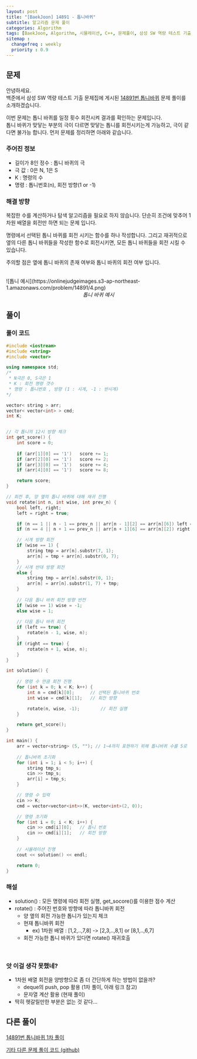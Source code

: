 ```yaml
---
layout: post
title: "[BaekJoon] 14891 - 톱니바퀴"
subtitle: 알고리즘 문제 풀이
categories: Algorithm
tags: [BaekJoon, Algorithm, 시뮬레이션, C++, 문제풀이, 삼성 SW 역량 테스트 기출 문제]
sitemap :
  changefreq : weekly
  priority : 0.9
---
```


## 문제

 안녕하세요.  
 백준에서 삼성 SW 역량 테스트 기출 문제집에 게시된 [14891번 톱니바퀴](https://www.acmicpc.net/problem/14891) 문제 풀이를 소개하겠습니다.  

 이번 문제는 톱니 바퀴를 일정 횟수 회전시켜 결과를 확인하는 문제입니다.  
 톱니 바퀴가 맞닿는 부분의 극이 다르면 맞닿는 톱니를 회전시키는게 가능하고, 극이 같다면 불가능 합니다.
 먼저 문제를 정리하면 아래와 같습니다.

### 주어진 정보

 * 길이가 8인 정수 : 톱니 바퀴의 극
 * 극 값 : 0은 N, 1은 S
 * K : 명령의 수
 * 명령 : 톱니번호(n), 회전 방향(1 or -1)

### 해결 방향
 
 복잡한 수를 계산하거나 탐색 알고리즘을 필요로 하지 않습니다. 단순히 조건에 맞추어 1차원 배열을 회전만 하면 되는 문제 입니다.  

 명령에서 선택된 톱니 바퀴를 회전 시키는 함수를 하나 작성합니다.
 그리고 재귀적으로 옆의 다른 톱니 바퀴들을 작성한 함수로 회전시키면, 모든 톱니 바퀴들을 회전 시킬 수 있습니다. 

 주의할 점은 옆에 톱니 바퀴의 존재 여부와 톱니 바퀴의 회전 여부 입니다.

<br>
 ![톱니 예시](https://onlinejudgeimages.s3-ap-northeast-1.amazonaws.com/problem/14891/4.png)
 <center><em> 톱니 바퀴 예시 </em></center>
  

## 풀이 
### 풀이 코드

```cpp
#include <iostream>
#include <string>
#include <vector>

using namespace std;
/*
 * N극은 0, S극은 1
 * K : 회전 명령 갯수
 * 명령 : 톱니번호 , 방향 (1 : 시계, -1 : 반시계)
*/

vector< string > arr;
vector< vector<int> > cmd;
int K;


// 각 톱니의 12시 방향 체크
int get_score() {
	int score = 0;
	
	if (arr[1][0] == '1')	score += 1;
	if (arr[2][0] == '1')	score += 2;
	if (arr[3][0] == '1')	score += 4;
	if (arr[4][0] == '1')	score += 8;

	return score;
}

// 회전 후, 양 옆의 톱니 바퀴에 대해 재귀 진행
void rotate(int n, int wise, int prev_n) {
	bool left, right;
	left = right = true;

	if (n == 1 || n - 1 == prev_n || arr[n - 1][2] == arr[n][6]) left = false;
	if (n == 4 || n + 1 == prev_n || arr[n + 1][6] == arr[n][2]) right = false;

	// 시계 방향 회전
	if (wise == 1) {
		string tmp = arr[n].substr(7, 1);
		arr[n] = tmp + arr[n].substr(0, 7);
	}
	// 시계 반대 방향 회전
	else {
		string tmp = arr[n].substr(0, 1);
		arr[n] = arr[n].substr(1, 7) + tmp;
	}
	
	// 다음 톱니 바퀴 회전 방향 반전
	if (wise == 1) wise = -1;
	else wise = 1;
	 
	// 다음 톱니 바퀴 회전
	if (left == true) {
		rotate(n - 1, wise, n);
	}
	if (right == true) {
		rotate(n + 1, wise, n);
	}
}

int solution() {
	
	// 명령 수 만큼 회전 진행
	for (int k = 0; k < K; k++) {
		int n = cmd[k][0];		// 선택된 톱니바퀴 번호
		int wise = cmd[k][1];	// 회전 방향

		rotate(n, wise, -1);		// 회전 실행
	}

	return get_score();
}

int main() {
	arr = vector<string> (5, ""); // 1~4까지 표현하기 위해 톱니바퀴 수를 5로
	
	// 톱니바퀴 초기화
	for (int i = 1; i < 5; i++) {
		string tmp_s;
		cin >> tmp_s;
		arr[i] = tmp_s;
	}

	// 명령 수 입력
	cin >> K;
	cmd = vector<vector<int>>(K, vector<int>(2, 0)); 

	// 명령 초기화
	for (int i = 0; i < K; i++) {
		cin >> cmd[i][0];	// 톱니 번호
		cin >> cmd[i][1];	// 회전 방향
	}
	
	// 시뮬레이션 진행
	cout << solution() << endl;

	return 0;
}
```

### 해설

 * solution() : 모든 명령에 따라 회전 실행, get_socore()를 이용한 점수 계산
 * rotate() : 주어진 번호와 방향에 따라 톱니바퀴 회전 
     * 양 옆의 회전 가능한 톱니가 있는지 체크
     * 현재 톱니바퀴 회전
		 * ex) 1차원 배열 : [1,2,..,7,8] -> [2,3,..,8,1] or [8,1,..,6,7]
     * 회전 가능한 톱니 바퀴가 있다면 rotate() 재귀호출 
 <br>

### 앗 이걸 생각 못했네?
 * 1차원 배열 회전을 양방향으로 좀 더 간단하게 하는 방법이 없을까?
	 * deque의 push, pop 활용 (1차 풀이, 아래 링크 참고)
	 * 문자열 계산 활용 (현재 풀이)
 * 딱히 헷갈릴만한 부분은 없는 것 같다...



## 다른 풀이
[14891번 톱니바퀴 1차 풀이](https://github.com/TJ-kor/Solutions/blob/main/Baekjoon/14891_wheel_gear.cpp)  

[기타 다른 문제 풀이 코드 (github)](https://github.com/TJ-kor/Solutions)
